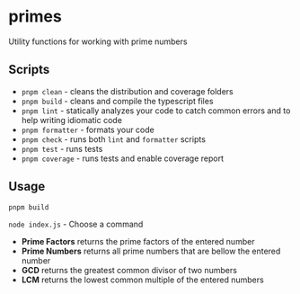 # primes
Utility functions for working with prime numbers

## Scripts

* `pnpm clean` - cleans the distribution and coverage folders
* `pnpm build` - cleans and compile the typescript files
* `pnpm lint` - statically analyzes your code to catch common errors and to help writing idiomatic code
* `pnpm formatter` - formats your code
* `pnpm check` - runs both `lint` and `formatter` scripts
* `pnpm test` - runs tests
* `pnpm coverage` - runs tests and enable coverage report

## Usage

`pnpm build`

`node index.js` - Choose a command

* **Prime Factors** returns the prime factors of the entered number
* **Prime Numbers** returns all prime numbers that are bellow the entered number
* **GCD** returns the greatest common divisor of two numbers
* **LCM** returns the lowest common multiple of the entered numbers

